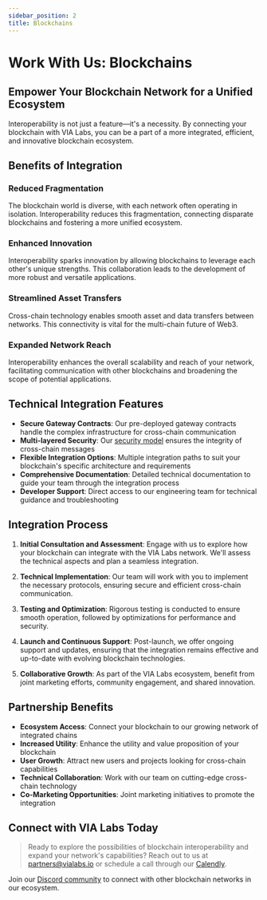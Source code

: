 ```yaml
---
sidebar_position: 2
title: Blockchains
---
```


# Work With Us: Blockchains

## Empower Your Blockchain Network for a Unified Ecosystem

Interoperability is not just a feature—it's a necessity. By connecting your blockchain with VIA Labs, you can be a part of a more integrated, efficient, and innovative blockchain ecosystem.

## Benefits of Integration

<div style={{display: 'grid', gridTemplateColumns: 'repeat(auto-fill, minmax(300px, 1fr))', gap: '20px', margin: '30px 0'}}>
  <div style={{border: '1px solid var(--ifm-color-emphasis-300)', borderRadius: '8px', padding: '20px', boxShadow: 'var(--ifm-card-shadow)'}}>
    <h3>Reduced Fragmentation</h3>
    <p>The blockchain world is diverse, with each network often operating in isolation. Interoperability reduces this fragmentation, connecting disparate blockchains and fostering a more unified ecosystem.</p>
  </div>
  
  <div style={{border: '1px solid var(--ifm-color-emphasis-300)', borderRadius: '8px', padding: '20px', boxShadow: 'var(--ifm-card-shadow)'}}>
    <h3>Enhanced Innovation</h3>
    <p>Interoperability sparks innovation by allowing blockchains to leverage each other's unique strengths. This collaboration leads to the development of more robust and versatile applications.</p>
  </div>
  
  <div style={{border: '1px solid var(--ifm-color-emphasis-300)', borderRadius: '8px', padding: '20px', boxShadow: 'var(--ifm-card-shadow)'}}>
    <h3>Streamlined Asset Transfers</h3>
    <p>Cross-chain technology enables smooth asset and data transfers between networks. This connectivity is vital for the multi-chain future of Web3.</p>
  </div>
  
  <div style={{border: '1px solid var(--ifm-color-emphasis-300)', borderRadius: '8px', padding: '20px', boxShadow: 'var(--ifm-card-shadow)'}}>
    <h3>Expanded Network Reach</h3>
    <p>Interoperability enhances the overall scalability and reach of your network, facilitating communication with other blockchains and broadening the scope of potential applications.</p>
  </div>
</div>

## Technical Integration Features

- **Secure Gateway Contracts**: Our pre-deployed gateway contracts handle the complex infrastructure for cross-chain communication
- **Multi-layered Security**: Our [security model](/general/technology-overview#security-model) ensures the integrity of cross-chain messages
- **Flexible Integration Options**: Multiple integration paths to suit your blockchain's specific architecture and requirements
- **Comprehensive Documentation**: Detailed technical documentation to guide your team through the integration process
- **Developer Support**: Direct access to our engineering team for technical guidance and troubleshooting

## Integration Process

1. **Initial Consultation and Assessment**: Engage with us to explore how your blockchain can integrate with the VIA Labs network. We'll assess the technical aspects and plan a seamless integration.

2. **Technical Implementation**: Our team will work with you to implement the necessary protocols, ensuring secure and efficient cross-chain communication.

3. **Testing and Optimization**: Rigorous testing is conducted to ensure smooth operation, followed by optimizations for performance and security.

4. **Launch and Continuous Support**: Post-launch, we offer ongoing support and updates, ensuring that the integration remains effective and up-to-date with evolving blockchain technologies.

5. **Collaborative Growth**: As part of the VIA Labs ecosystem, benefit from joint marketing efforts, community engagement, and shared innovation.

## Partnership Benefits

- **Ecosystem Access**: Connect your blockchain to our growing network of integrated chains
- **Increased Utility**: Enhance the utility and value proposition of your blockchain
- **User Growth**: Attract new users and projects looking for cross-chain capabilities
- **Technical Collaboration**: Work with our team on cutting-edge cross-chain technology
- **Co-Marketing Opportunities**: Joint marketing initiatives to promote the integration

## Connect with VIA Labs Today

> Ready to explore the possibilities of blockchain interoperability and expand your network's capabilities? Reach out to us at [partners@vialabs.io](mailto:partners@vialabs.io) or schedule a call through our [Calendly](https://calendly.com/vialabs).

Join our [Discord community](https://discord.gg/vialabs) to connect with other blockchain networks in our ecosystem.
